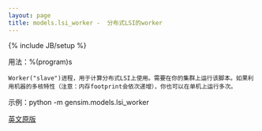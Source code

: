 ```yaml
---
layout: page
title: models.lsi_worker -  分布式LSI的worker
---
```

{% include JB/setup %}

用法：%(program)s

    Worker("slave")进程，用于计算分布式LSI上使用。需要在你的集群上运行该脚本。如果利用机器的多核特性（注意：内存footprint会依次递增），你也可以在单机上运行多次。

示例：python -m gensim.models.lsi_worker

[英文原版](http://radimrehurek.com/gensim/models/lsi_worker.html)
